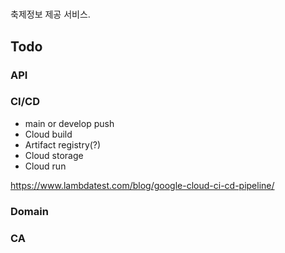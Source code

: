 # 
축제정보 제공 서비스.

## Todo
### API
### CI/CD
- main or develop push
- Cloud build
- Artifact registry(?)
- Cloud storage
- Cloud run

https://www.lambdatest.com/blog/google-cloud-ci-cd-pipeline/

### Domain
### CA
